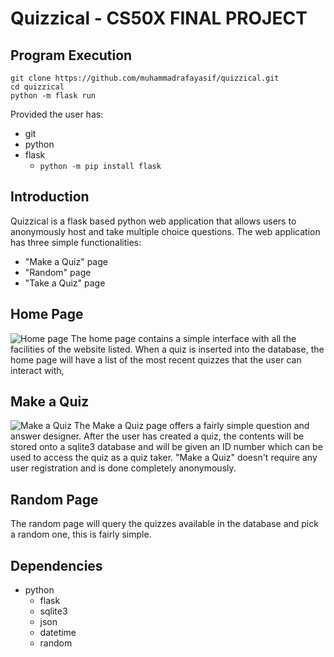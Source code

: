 
# Quizzical - CS50X FINAL PROJECT

## Program Execution
```
git clone https://github.com/muhammadrafayasif/quizzical.git
cd quizzical
python -m flask run
```
Provided the user has:
- git
- python
- flask
	- ``python -m pip install flask``

## Introduction
Quizzical is a flask based python web application that allows users to anonymously host and take multiple choice questions.
The web application has three simple functionalities:
- "Make a Quiz" page
- "Random" page
- "Take a Quiz" page

## Home Page
![Home page](https://i.ibb.co/vvJLkmCC/home.png)
The home page contains a simple interface with all the facilities of the website listed. When a quiz is inserted into the database, the home page will have a list of the most recent quizzes that the user can interact with,

## Make a Quiz
![Make a Quiz](https://i.ibb.co/4gT3tktL/make-a-quiz.png)
The Make a Quiz page offers a fairly simple question and answer designer. After the user has created a quiz, the contents will be stored onto a sqlite3 database and will be given an ID number which can be used to access the quiz as a quiz taker.
"Make a Quiz" doesn't require any user registration and is done completely anonymously.

## Random Page
The random page will query the quizzes available in the database and pick a random one, this is fairly simple.

## Dependencies
- python
	- flask
	- sqlite3
	- json
	- datetime
	- random
